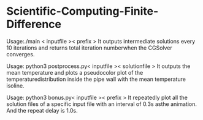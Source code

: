 # Scientific-Computing-Finite-Difference

Usage:./main < inputfile >< prefix >
It outputs intermediate solutions every 10 iterations and returns total iteration numberwhen the CGSolver converges.

Usage:  python3 postprocess.py< inputfile >< solutionfile >
It  outputs  the  mean  temperature  and  plots  a  pseudocolor  plot  of  the  temperaturedistribution inside the pipe wall with the mean temperature isoline.

Usage:  python3 bonus.py< inputfile >< prefix >
It repeatedly plot all the solution files of a specific input file with an interval of 0.3s asthe animation.  And the repeat delay is 1.0s.
